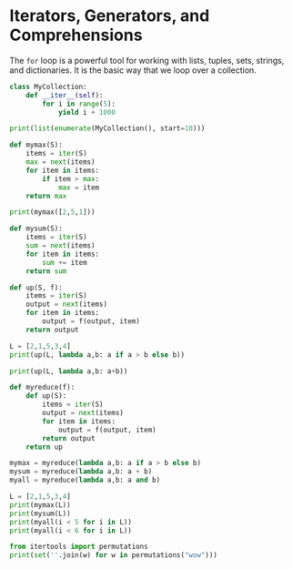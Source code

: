 <p style="page-break-after:always;"></p>

# Iterators, Generators, and Comprehensions

The `for` loop is a powerful tool for working with lists, tuples, sets, strings, and dictionaries.
It is the basic way that we loop over a collection.


```python {cmd=true}
class MyCollection:
    def __iter__(self):
        for i in range(5):
            yield i + 1000

print(list(enumerate(MyCollection(), start=10)))
```


```python {cmd=true}
def mymax(S):
    items = iter(S)
    max = next(items)
    for item in items:
        if item > max:
            max = item
    return max

print(mymax([2,5,1]))
```

```python {cmd=true}
def mysum(S):
    items = iter(S)
    sum = next(items)
    for item in items:
        sum += item
    return sum
```

```python {cmd=true}
def up(S, f):
    items = iter(S)
    output = next(items)
    for item in items:
        output = f(output, item)
    return output

L = [2,1,5,3,4]
print(up(L, lambda a,b: a if a > b else b))

print(up(L, lambda a,b: a+b))
```

```python {cmd=true}
def myreduce(f):
    def up(S):
        items = iter(S)
        output = next(items)
        for item in items:
            output = f(output, item)
        return output
    return up

mymax = myreduce(lambda a,b: a if a > b else b)
mysum = myreduce(lambda a,b: a + b)
myall = myreduce(lambda a,b: a and b)

L = [2,1,5,3,4]
print(mymax(L))
print(mysum(L))
print(myall(i < 5 for i in L))
print(myall(i < 6 for i in L))
```


```python {cmd=true}
from itertools import permutations
print(set(''.join(w) for w in permutations("wow")))
```
